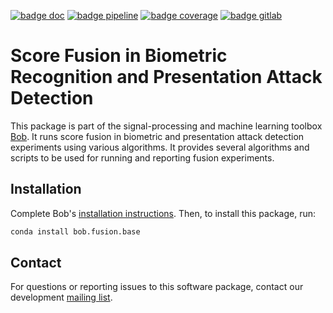 [![badge doc](https://img.shields.io/badge/docs-v0.1.6-orange.svg)](https://www.idiap.ch/software/bob/docs/bob/bob.fusion.base/v0.1.6/sphinx/index.html)
[![badge pipeline](https://gitlab.idiap.ch/bob/bob.fusion.base/badges/v0.1.6/pipeline.svg)](https://gitlab.idiap.ch/bob/bob.fusion.base/commits/v0.1.6)
[![badge coverage](https://gitlab.idiap.ch/bob/bob.fusion.base/badges/v0.1.6/coverage.svg)](https://www.idiap.ch/software/bob/docs/bob/bob.fusion.base/v0.1.6/coverage/)
[![badge gitlab](https://img.shields.io/badge/gitlab-project-0000c0.svg)](https://gitlab.idiap.ch/bob/bob.fusion.base)

# Score Fusion in Biometric Recognition and Presentation Attack Detection

This package is part of the signal-processing and machine learning toolbox
[Bob](https://www.idiap.ch/software/bob). It runs score fusion in biometric and
presentation attack detection experiments using various algorithms. It provides
several algorithms and scripts to be used for running and reporting fusion
experiments.

## Installation

Complete Bob's
[installation instructions](https://www.idiap.ch/software/bob/install). Then,
to install this package, run:

``` sh
conda install bob.fusion.base
```

## Contact

For questions or reporting issues to this software package, contact our
development [mailing list](https://www.idiap.ch/software/bob/discuss).

